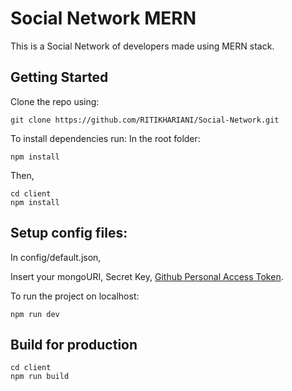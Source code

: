 # Social Network MERN

This is a Social Network of developers made using MERN stack.

## Getting Started

Clone the repo using:

```
git clone https://github.com/RITIKHARIANI/Social-Network.git
````

To install dependencies run:
In the root folder:

```
npm install
```

Then,

```
cd client
npm install
```

## Setup config files:

In config/default.json,

Insert your mongoURI, Secret Key, [Github Personal Access Token](https://docs.github.com/en/github/authenticating-to-github/creating-a-personal-access-token).

To run the project on localhost:

```
npm run dev
```

## Build for production

```
cd client
npm run build
```
